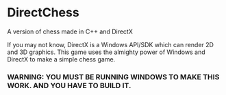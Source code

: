 # DirectChess
A version of chess made in C++ and DirectX

If you may not know, DirectX is a Windows API/SDK which can render 2D and 3D graphics.
This game uses the almighty power of Windows and DirectX to make a simple chess game.

### WARNING: YOU MUST BE RUNNING WINDOWS TO MAKE THIS WORK. AND YOU HAVE TO BUILD IT.

